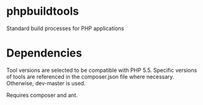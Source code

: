 # phpbuildtools
Standard build processes for PHP applications

# Dependencies
Tool versions are selected to be compatible with PHP 5.5.
Specific versions of tools are referenced in the composer.json file where necessary. Otherwise, dev-master is used.

Requires composer and ant.
